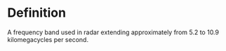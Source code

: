 # Definition

A frequency band used in radar extending approximately from 5.2 to 10.9
kilomegacycles per second.
